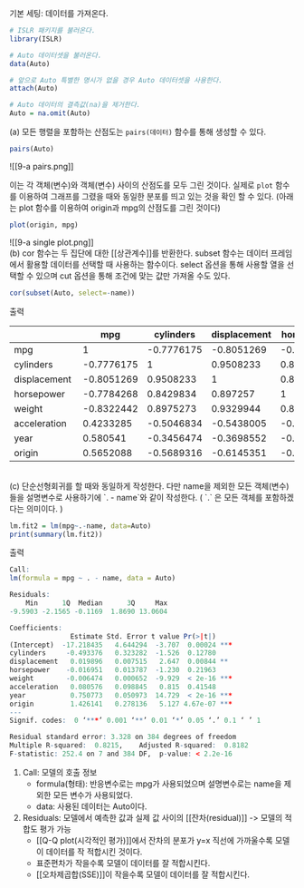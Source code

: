 기본 세팅: 데이터를 가져온다.
``` R
# ISLR 패키지를 불러온다.
library(ISLR)

# Auto 데이터셋을 불러온다.
data(Auto)

# 앞으로 Auto 특별한 명시가 없을 경우 Auto 데이터셋을 사용한다.
attach(Auto)

# Auto 데이터의 결측값(na)을 제거한다.
Auto = na.omit(Auto)
```


(a) 모든 행렬을 포함하는 산점도는 `pairs(데이터)` 함수를 통해 생성할 수 있다.
``` R
pairs(Auto)
```
![[9-a pairs.png]]

이는 각 객체(변수)와 객체(변수) 사이의 산점도를 모두 그린 것이다. 실제로 `plot` 함수를 이용하여 그래프를 그렸을 때와 동일한 분포를 띄고 있는 것을 확인 할 수 있다. (아래는 plot 함수를 이용하여 origin과 mpg의 산점도를 그린 것이다)
``` R
plot(origin, mpg)
```
![[9-a single plot.png]]
<br>
(b)
cor 함수는 두 집단에 대한 [[상관계수]]를 반환한다.
subset 함수는 데이터 프레임에서 활용할 데이터를 선택할 때 사용하는 함수이다. 
	select 옵션을 통해 사용할 열을 선택할 수 있으며
	cut 옵션을 통해 조건에 맞는 값만 가져올 수도 있다.
``` R
cor(subset(Auto, select=-name))
```
출력

|             |mpg       |cylinders |displacement|horsepower|weight    |acceleration|year      |origin    |
|-------------|----------|----------|------------|----------|----------|------------|----------|----------|
|mpg          |1         |-0.7776175|-0.8051269  |-0.7784268|-0.8322442|0.4233285   |0.580541  |0.5652088 |
|cylinders    |-0.7776175|1         |0.9508233   |0.8429834 |0.8975273 |-0.5046834  |-0.3456474|-0.5689316|
|displacement |-0.8051269|0.9508233 |1           |0.897257  |0.9329944 |-0.5438005  |-0.3698552|-0.6145351|
|horsepower   |-0.7784268|0.8429834 |0.897257    |1         |0.8645377 |-0.6891955  |-0.4163615|-0.4551715|
|weight       |-0.8322442|0.8975273 |0.9329944   |0.8645377 |1         |-0.4168392  |-0.3091199|-0.5850054|
|acceleration |0.4233285 |-0.5046834|-0.5438005  |-0.6891955|-0.4168392|1           |0.2903161 |0.2127458 |
|year         |0.580541  |-0.3456474|-0.3698552  |-0.4163615|-0.3091199|0.2903161   |1         |0.1815277 |
|origin       |0.5652088 |-0.5689316|-0.6145351  |-0.4551715|-0.5850054|0.2127458   |0.1815277 |1         |
<br>
(c)
단순선형회귀를 할 때와 동일하게 작성한다. 다만 name을 제외한 모든 객체(변수)들을 설명변수로 사용하기에 `. - name`와 같이 작성한다. ( `.` 은 모든 객체를 포함하겠다는 의미이다. )

``` R
lm.fit2 = lm(mpg~.-name, data=Auto)
print(summary(lm.fit2))
```

출력
``` R
Call:
lm(formula = mpg ~ . - name, data = Auto)

Residuals:
    Min      1Q  Median      3Q     Max 
-9.5903 -2.1565 -0.1169  1.8690 13.0604 

Coefficients:
               Estimate Std. Error t value Pr(>|t|)    
(Intercept)  -17.218435   4.644294  -3.707  0.00024 ***
cylinders     -0.493376   0.323282  -1.526  0.12780    
displacement   0.019896   0.007515   2.647  0.00844 ** 
horsepower    -0.016951   0.013787  -1.230  0.21963    
weight        -0.006474   0.000652  -9.929  < 2e-16 ***
acceleration   0.080576   0.098845   0.815  0.41548    
year           0.750773   0.050973  14.729  < 2e-16 ***
origin         1.426141   0.278136   5.127 4.67e-07 ***
---
Signif. codes:  0 ‘***’ 0.001 ‘**’ 0.01 ‘*’ 0.05 ‘.’ 0.1 ‘ ’ 1

Residual standard error: 3.328 on 384 degrees of freedom
Multiple R-squared:  0.8215,	Adjusted R-squared:  0.8182 
F-statistic: 252.4 on 7 and 384 DF,  p-value: < 2.2e-16
```

1. Call: 모델의 호출 정보
	* formula(형태): 반응변수로는 mpg가 사용되었으며 설명변수로는 name을 제외한 모든 변수가 사용되었다.
	* data: 사용된 데이터는 Auto이다.
2.  Residuals: 모델에서 예측한 값과 실제 값 사이의 [[잔차(residual)]] -> 모델의 적합도 평가 가능
	* [[Q-Q plot(시각적인 평가)]]에서 잔차의 분포가 y=x 직선에 가까울수록 모델이 데이터를 작 적합시킨 것이다.
	* 표준편차가 작을수록 모델이 데이터를 잘 적합시킨다.
	* [[오차제곱합(SSE)]]이 작을수록 모델이 데이터를 잘 적합시킨다.
